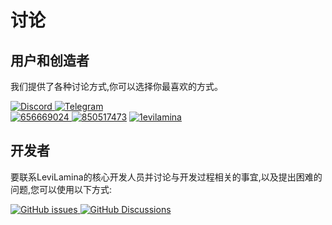 # 讨论

## 用户和创造者

我们提供了各种讨论方式,你可以选择你最喜欢的方式。

[![Discord](https://img.shields.io/discord/849252980430864384?style=for-the-badge&logo=discord)
](https://discord.gg/v5R5P4vRZk) 
[![Telegram](https://img.shields.io/badge/Telegram-blue?style=for-the-badge&logo=telegram)
](https://t.me/LiteLoader)  
[![656669024](https://img.shields.io/badge/656669024-red?style=for-the-badge&logo=tencent%20qq)
](http://qm.qq.com/cgi-bin/qm/qr?_wv=1027&k=ndxRXO1HARA8ing7OunMClOz3cQTogL0&authKey=D7QTcqnzhBzuh3zc%2F70FjgklsVvkCImTjSRqHMwYGCLwIFpxzp%2FflC97Y7AUG%2Fpy&noverify=0&group_code=656669024) 
[![850517473](https://img.shields.io/badge/850517473-red?style=for-the-badge&logo=tencent%20qq)](http://qm.qq.com/cgi-bin/qm/qr?_wv=1027&k=YFHRYvpO6mjqE5QeZxcMIlahGzWR3JLA&authKey=M8p8hkdctNSyXJo7Ux%2FzdNu4VL2jLiqMGakM3eHlA4ZLvjdwtL%2F1SIKE51s%2FKcp6&noverify=0&group_code=850517473) 
[![1evilamina](https://img.shields.io/badge/1evilamina-red?style=for-the-badge&logo=tencent%20qq)](https://pd.qq.com/s/a13gu04rv)  
## 开发者

要联系LeviLamina的核心开发人员并讨论与开发过程相关的事宜,以及提出困难的问题,您可以使用以下方式:

[![GitHub issues](https://img.shields.io/github/issues-raw/LiteLDev/LeviLamina?style=for-the-badge&logo=github)
](https://github.com/LiteLDev/LeviLamina/issues) 
[![GitHub Discussions](https://img.shields.io/github/discussions/LiteLDev/LeviLamina?style=for-the-badge&logo=github)
](https://github.com/LiteLDev/LeviLamina/discussions)
